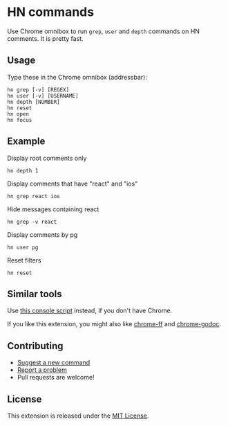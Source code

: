 # HN commands

Use Chrome omnibox to run `grep`, `user` and `depth` commands on HN comments.
It is pretty fast.

## Usage

Type these in the Chrome omnibox (addressbar):

    hn grep [-v] [REGEX]
    hn user [-v] [USERNAME]
    hn depth [NUMBER]
    hn reset
    hn open
    hn focus

## Example

Display root comments only

    hn depth 1

Display comments that have "react" and "ios"

    hn grep react ios

Hide messages containing react

    hn grep -v react

Display comments by pg

    hn user pg

Reset filters

    hn reset

## Similar tools

Use [this console script](https://news.ycombinator.com/item?id=10313519) instead, if you don't have Chrome.

If you like this extension, you might also like [chrome-ff](https://github.com/siadat/chrome-ff) and [chrome-godoc](https://github.com/siadat/chrome-godoc).

## Contributing

- [Suggest a new command](https://github.com/siadat/chrome-hn/issues/new)
- [Report a problem](https://github.com/siadat/chrome-hn/issues/new)
- Pull requests are welcome!

## License

This extension is released under the [MIT License](http://www.opensource.org/licenses/MIT).
